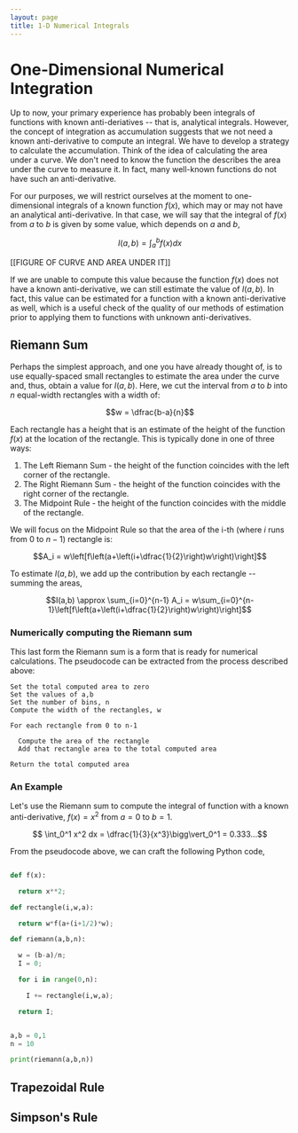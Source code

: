 ```yaml
---
layout: page
title: 1-D Numerical Integrals
---
```


# One-Dimensional Numerical Integration

Up to now, your primary experience has probably been integrals of functions with known anti-deriatives -- that is, analytical integrals. However, the concept of integration as accumulation suggests that we not need a known anti-derivative to compute an integral. We have to develop a strategy to calculate the accumulation. Think of the idea of calculating the area under a curve. We don't need to know the function the describes the area under the curve to measure it. In fact, many well-known functions do not have such an anti-derivative.

For our purposes, we will restrict ourselves at the moment to one-dimensional integrals of a known function $f(x)$, which may or may not have an analytical anti-derivative. In that case, we will say that the integral of $f(x)$ from $a$ to $b$ is given by some value, which depends on $a$ and $b$,

$$I(a,b) = \int_a^b f(x) dx$$

[[FIGURE OF CURVE AND AREA UNDER IT]]

If we are unable to compute this value because the function $f(x)$ does not have a known anti-derivative, we can still estimate the value of $I(a,b)$. In fact, this value can be estimated for a function with a known anti-derivative as well, which is a useful check of the quality of our methods of estimation prior to applying them to functions with unknown anti-derivatives.

## Riemann Sum

Perhaps the simplest approach, and one you have already thought of, is to use equally-spaced small rectangles to estimate the area under the curve and, thus, obtain a value for $I(a,b)$. Here, we cut the interval from $a$ to $b$ into $n$ equal-width rectangles with a width of:

$$w = \dfrac{b-a}{n}$$

Each rectangle has a height that is an estimate of the height of the function $f(x)$ at the location of the rectangle. This is typically done in one of three ways:

1. The Left Riemann Sum - the height of the function coincides with the left corner of the rectangle.
2. The Right Riemann Sum -  the height of the function coincides with the right corner of the rectangle.
3. The Midpoint Rule - the height of the function coincides with the middle of the rectangle.

We will focus on the Midpoint Rule so that the area of the i-th (where $i$ runs from 0 to $n-1$) rectangle is:

$$A_i = w\left[f\left(a+\left(i+\dfrac{1}{2}\right)w\right)\right]$$

To estimate $I(a,b)$, we add up the contribution by each rectangle -- summing the areas,

$$I(a,b) \approx \sum_{i=0}^{n-1} A_i = w\sum_{i=0}^{n-1}\left[f\left(a+\left(i+\dfrac{1}{2}\right)w\right)\right]$$

### Numerically computing the Riemann sum

This last form the Riemann sum is a form that is ready for numerical calculations. The pseudocode can be extracted from the process described above:

```
Set the total computed area to zero
Set the values of a,b
Set the number of bins, n
Compute the width of the rectangles, w

For each rectangle from 0 to n-1

  Compute the area of the rectangle
  Add that rectangle area to the total computed area

Return the total computed area

```

### An Example

Let's use the Riemann sum to compute the integral of function with a known anti-derivative, $f(x) = x^2$ from $a=0$ to $b=1$.

$$ \int_0^1 x^2 dx = \dfrac{1}{3}{x^3}\bigg\vert_0^1 = 0.333...$$

From the pseudocode above, we can craft the following Python code,

```python

def f(x):

  return x**2;

def rectangle(i,w,a):

  return w*f(a+(i+1/2)*w);

def riemann(a,b,n):

  w = (b-a)/n;
  I = 0;

  for i in range(0,n):

    I += rectangle(i,w,a);

  return I;


a,b = 0,1
n = 10

print(riemann(a,b,n))
```







## Trapezoidal Rule

## Simpson's Rule
